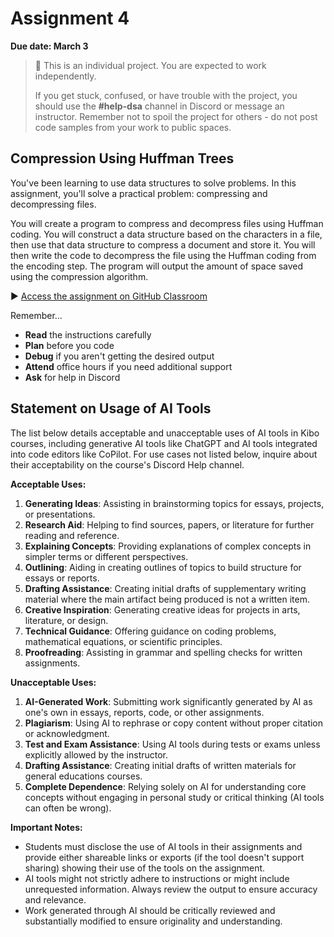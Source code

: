 <!--meta exposure: repeat -->
<!--meta assessmentFormat: ProgrammingAssignment -->
<!--meta submissionVia: GradeScope -->
<!--meta instructionType: specific -->
<!--meta submissionFormatFlexibility: no -->
<!--meta submissionTopicFlexibility: no -->
<!--meta rubricAvailable: no -->
<!--meta rubricShared: no -->
<!--meta groupWork: no -->
<!--meta automatedGrading: 100 -->
<!--meta studentInstructionsLink: https://github.com/kiboschool/dsa-assignment4 -->
<!--meta topics: Trees -->

# Assignment 4

**Due date: March 3**

> 📌 This is an individual project. You are expected to work independently.
>
> If you get stuck, confused, or have trouble with the project, you should use the **#help-dsa** channel in Discord or message an instructor. Remember not to spoil the project for others - do not post code samples from your work to public spaces.

## Compression Using Huffman Trees

You've been learning to use data structures to solve problems. In this assignment, you'll solve a practical problem: compressing and decompressing files.

You will create a program to compress and decompress files using Huffman coding. You will construct a data structure based on the characters in a file, then use that data structure to compress a document and store it. You will then write the code to decompress the file using the Huffman coding from the encoding step. The program will output the amount of space saved using the compression algorithm.

▶️ [Access the assignment on GitHub Classroom](https://github.com/kiboschool/dsa-assignment4)

Remember...

- **Read** the instructions carefully
- **Plan** before you code
- **Debug** if you aren't getting the desired output
- **Attend** office hours if you need additional support
- **Ask** for help in Discord

## Statement on Usage of AI Tools

The list below details acceptable and unacceptable uses of AI tools in Kibo courses, including generative AI tools like ChatGPT and AI tools integrated into code editors like CoPilot. For use cases not listed below, inquire about their acceptability on the course's Discord Help channel.

**Acceptable Uses:**

1. **Generating Ideas**: Assisting in brainstorming topics for essays, projects, or presentations.
2. **Research Aid**: Helping to find sources, papers, or literature for further reading and reference.
3. **Explaining Concepts**: Providing explanations of complex concepts in simpler terms or different perspectives.
4. **Outlining**: Aiding in creating outlines of topics to build structure for essays or reports.
5. **Drafting Assistance**: Creating initial drafts of supplementary writing material where the main artifact being produced is not a written item.
6. **Creative Inspiration**: Generating creative ideas for projects in arts, literature, or design.
7. **Technical Guidance**: Offering guidance on coding problems, mathematical equations, or scientific principles.
8. **Proofreading**: Assisting in grammar and spelling checks for written assignments.

**Unacceptable Uses:**

1. **AI-Generated Work**: Submitting work significantly generated by AI as one's own in essays, reports, code, or other assignments.
2. **Plagiarism**: Using AI to rephrase or copy content without proper citation or acknowledgment.
3. **Test and Exam Assistance**: Using AI tools during tests or exams unless explicitly allowed by the instructor.
4. **Drafting Assistance**: Creating initial drafts of written materials for general educations courses.
5. **Complete Dependence**: Relying solely on AI for understanding core concepts without engaging in personal study or critical thinking (AI tools can often be wrong).

**Important Notes:**

- Students must disclose the use of AI tools in their assignments and provide either shareable links or exports (if the tool doesn't support sharing) showing their use of the tools on the assignment.
- AI tools might not strictly adhere to instructions or might include unrequested information. Always review the output to ensure accuracy and relevance.
- Work generated through AI should be critically reviewed and substantially modified to ensure originality and understanding.
